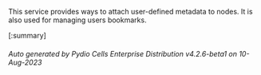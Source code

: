 






This service provides ways to attach user-defined metadata to nodes. It is also used for managing users bookmarks.

[:summary]

###### Auto generated by Pydio Cells Enterprise Distribution v4.2.6-beta1 on 10-Aug-2023
